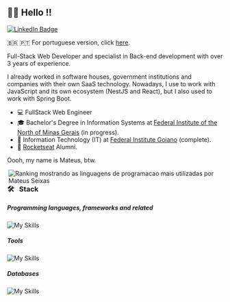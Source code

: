 ## 👋🏼 Hello !!

[![LinkedIn Badge](https://img.shields.io/badge/LinkedIn-0077B5?style=for-the-badge&logo=linkedin)](https://www.linkedin.com/in/mateuseixas/)

🇧🇷 🇵🇹 For portuguese version, click [here](./README-PT.md).

Full-Stack Web Developer and specialist in Back-end development with over 3 years of experience.

I already worked in software houses, government institutions and companies with their own SaaS technology. Nowadays, I use to work with JavaScript and its own ecosystem (NestJS and React), but I also used to work with Spring Boot.

- 💻 FullStack Web Engineer
- 🎓 Bachelor's Degree in Information Systems at [Federal Institute of the North of Minas Gerais](https://ifnmg.edu.br/januaria) (in progress).
- 💾 Information Technology (IT) at [Federal Institute Goiano](https://ifgoiano.edu.br/urutai) (complete).
- 🚀 [Rocketseat](https://www.rocketseat.com.br/) Alumni.

Oooh, my name is Mateus, btw.

<div>
  <img align="right"
    src="https://github-readme-stats.vercel.app/api/top-langs/?username=Seiixas&layout=compact&langs_count=10&theme=radical"
    alt="Ranking mostrando as linguagens de programacao mais utilizadas por Mateus Seixas">
</div>
<div align="left">

### 🛠 &nbsp; Stack

##### Programming languages, frameworks and related

![My Skills](https://skillicons.dev/icons?i=js,ts,java,nodejs,spring)

##### Tools

![My Skills](https://skillicons.dev/icons?i=docker,git,bash,vscode,linux&theme=dark)

##### Databases

![My Skills](https://skillicons.dev/icons?i=postgres,mysql,sqlite&theme=dark)

</div>
